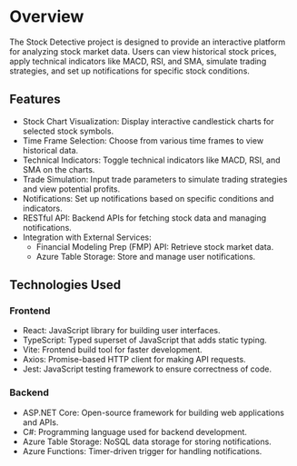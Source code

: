 # Overview
The Stock Detective project is designed to provide an interactive platform for analyzing stock market data. 
Users can view historical stock prices, apply technical indicators like MACD, RSI, and SMA, 
simulate trading strategies, and set up notifications for specific stock conditions.

## Features
- Stock Chart Visualization: Display interactive candlestick charts for selected stock symbols.
- Time Frame Selection: Choose from various time frames to view historical data.
- Technical Indicators: Toggle technical indicators like MACD, RSI, and SMA on the charts.
- Trade Simulation: Input trade parameters to simulate trading strategies and view potential profits.
- Notifications: Set up notifications based on specific conditions and indicators.
- RESTful API: Backend APIs for fetching stock data and managing notifications.
- Integration with External Services:
    - Financial Modeling Prep (FMP) API: Retrieve stock market data.
    - Azure Table Storage: Store and manage user notifications.

## Technologies Used

### Frontend
- React: JavaScript library for building user interfaces.
- TypeScript: Typed superset of JavaScript that adds static typing.
- Vite: Frontend build tool for faster development.
- Axios: Promise-based HTTP client for making API requests.
- Jest: JavaScript testing framework to ensure correctness of code.

### Backend
- ASP.NET Core: Open-source framework for building web applications and APIs.
- C#: Programming language used for backend development.
- Azure Table Storage: NoSQL data storage for storing notifications.
- Azure Functions: Timer-driven trigger for handling notifications.